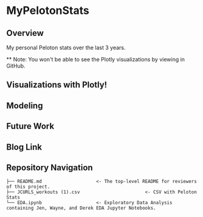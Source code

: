 # MyPelotonStats

## Overview

My personal Peloton stats over the last 3 years. 

** Note: You won't be able to see the Plotly visualizations by viewing in GitHub.

## Visualizations with Plotly!

## Modeling


## Future Work


## Blog Link 


## Repository Navigation

```
├── README.md                    <- The top-level README for reviewers of this project. 
├── JCURLS_workouts (1).csv                        <- CSV with Peloton Stats  
└── EDA.ipynb                    <- Exploratory Data Analysis containing Jen, Wayne, and Derek EDA Jupyter Notebooks.              
